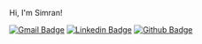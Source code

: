 Hi, I'm Simran!

[![Gmail Badge](https://img.shields.io/badge/-simrantps@gmail.com-c14438?style=flat&logo=Gmail&logoColor=white&link=mailto:simrantps@gmail.com)](mailto:simrantps@gmail.com) 
[![Linkedin Badge](https://img.shields.io/badge/-simran2552-0072b1?style=flat&logo=Linkedin&logoColor=white&link=https://www.linkedin.com/in/simran2552/)](https://www.linkedin.com/in/simran2552/) [![Github Badge](https://img.shields.io/badge/-simrandysanic-grey?style=flat&logo=github&logoColor=white&link=https://github.com/simrandysanic/)](https://www.github.com/simrandysanic/)


